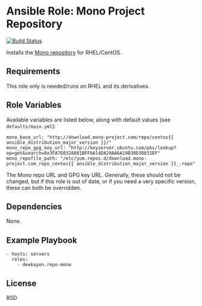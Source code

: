 # Ansible Role: Mono Project Repository

[![Build Status](https://travis-ci.org/deekayen/ansible-role-repo-mono.svg?branch=master)](https://travis-ci.org/deekayen/ansible-role-repo-mono)

Installs the [Mono repository](http://www.mono-project.com/download/#download-lin-centos) for RHEL/CentOS.

## Requirements

This role only is needed/runs on RHEL and its derivatives.

## Role Variables

Available variables are listed below, along with default values (see `defaults/main.yml`):

    mono_base_url: "http://download.mono-project.com/repo/centos{{ ansible_distribution_major_version }}/"
    mono_repo_gpg_key_url: "http://keyserver.ubuntu.com/pks/lookup?op=get&search=0x3FA7E0328081BFF6A14DA29AA6A19B38D3D831EF"
    mono_repofile_path: "/etc/yum.repos.d/download.mono-project.com_repo_centos{{ ansible_distribution_major_version }}_.repo"

The Mono repo URL and GPG key URL. Generally, these should not be changed, but if this role is out of date, or if you need a very specific version, these can both be overridden.

## Dependencies

None.

## Example Playbook

    - hosts: servers
      roles:
        - deekayen.repo-mono

## License

BSD
